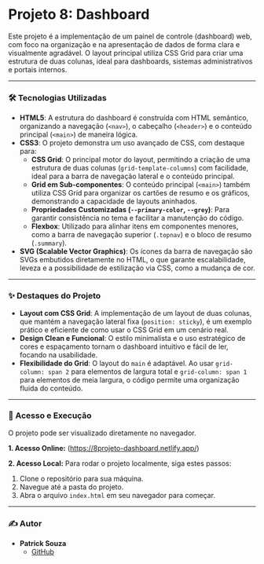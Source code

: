 # Projeto 8: Dashboard

Este projeto é a implementação de um painel de controle (dashboard) web, com foco na organização e na apresentação de dados de forma clara e visualmente agradável. O layout principal utiliza CSS Grid para criar uma estrutura de duas colunas, ideal para dashboards, sistemas administrativos e portais internos.

---

### 🛠️ Tecnologias Utilizadas

-   **HTML5**: A estrutura do dashboard é construída com HTML semântico, organizando a navegação (`<nav>`), o cabeçalho (`<header>`) e o conteúdo principal (`<main>`) de maneira lógica.
-   **CSS3**: O projeto demonstra um uso avançado de CSS, com destaque para:
    -   **CSS Grid**: O principal motor do layout, permitindo a criação de uma estrutura de duas colunas (`grid-template-columns`) com facilidade, ideal para a barra de navegação lateral e o conteúdo principal.
    -   **Grid em Sub-componentes**: O conteúdo principal (`<main>`) também utiliza CSS Grid para organizar os cartões de resumo e os gráficos, demonstrando a capacidade de layouts aninhados.
    -   **Propriedades Customizadas (`--primary-color`, `--grey`)**: Para garantir consistência no tema e facilitar a manutenção do código.
    -   **Flexbox**: Utilizado para alinhar itens em componentes menores, como a barra de navegação superior (`.topnav`) e o bloco de resumo (`.summary`).
-   **SVG (Scalable Vector Graphics)**: Os ícones da barra de navegação são SVGs embutidos diretamente no HTML, o que garante escalabilidade, leveza e a possibilidade de estilização via CSS, como a mudança de cor.

---

### ✨ Destaques do Projeto

* **Layout com CSS Grid**: A implementação de um layout de duas colunas, que mantém a navegação lateral fixa (`position: sticky`), é um exemplo prático e eficiente de como usar o CSS Grid em um cenário real.
* **Design Clean e Funcional**: O estilo minimalista e o uso estratégico de cores e espaçamento tornam o dashboard intuitivo e fácil de ler, focando na usabilidade.
* **Flexibilidade do Grid**: O layout do `main` é adaptável. Ao usar `grid-column: span 2` para elementos de largura total e `grid-column: span 1` para elementos de meia largura, o código permite uma organização fluida do conteúdo.

---

### 🚀 Acesso e Execução

O projeto pode ser visualizado diretamente no navegador.

**1. Acesso Online:**
(https://8projeto-dashboard.netlify.app/)

**2. Acesso Local:**
Para rodar o projeto localmente, siga estes passos:

1.  Clone o repositório para sua máquina.
2.  Navegue até a pasta do projeto.
3.  Abra o arquivo `index.html` em seu navegador para começar.

---

### ✍️ Autor

-   **Patrick Souza**
    -   [GitHub](https://github.com/PatrickCaramico)
